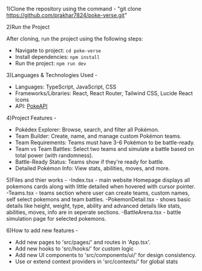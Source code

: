 1)Clone the repository using the command - 
"git clone https://github.com/prakhar7824/poke-verse.git"

2)Run the Project

After cloning, run the project using the following steps:  
- Navigate to project: `cd poke-verse`  
- Install dependencies: `npm install`  
- Run the project: `npm run dev`

3)Languages & Technologies Used - 
- Languages: TypeScript, JavaScript, CSS
- Frameworks/Libraries: React, React Router, Tailwind CSS, Lucide React Icons
- API: [PokeAPI](https://pokeapi.co/)
  
4)Project Features - 
  - Pokédex Explorer: Browse, search, and filter all Pokémon.
  - Team Builder: Create, name, and manage custom Pokémon teams.
  - Team Requirements: Teams must have 3-6 Pokémon to be battle-ready.
  - Team vs Team Battles: Select two teams and simulate a battle based on total power (with randomness).
  - Battle-Ready Status: Teams show if they're ready for battle.
  - Detailed Pokémon Info: View stats, abilities, moves, and more.
  
5)Files and thier works -
  -Index.tsx - main website Homepage displays all pokemons cards along with little detailed when hovered with cursor pointer.
  -Teams.tsx - teams section where user can create teams, custom names, self select pokemons and team battles.
  -PokemonDetail.tsx - shows basic details like height, weight, type, ability and advanced details like stats, abilities, moves, info are in seperate sections.
  -BattleArena.tsx - battle simulation page for selected pokemons.
  
6)How to add new features -
  - Add new pages to 'src/pages/' and routes in 'App.tsx'.
  - Add new hooks to 'src/hooks/' for custom logic
  - Add new UI components to 'src/components/ui/' for design consistency.
  - Use or extend context providers in 'src/contexts/' for global stats
